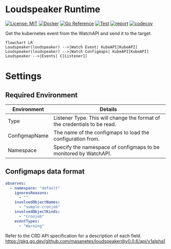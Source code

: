 # Loudspeaker Runtime

[![License: MIT](https://img.shields.io/badge/License-MIT-blue.svg)](https://opensource.org/licenses/MIT)
[![Docker](https://img.shields.io/docker/v/masanetes/loudspeaker-runtime/v0.0.1?color=blue&logo=docker)](https://hub.docker.com/repository/docker/masanetes/loudspeaker-runtime)
[![Go Reference](https://pkg.go.dev/badge/github.com/masanetes/loudspeaker-runtime.svg)](https://pkg.go.dev/github.com/masanetes/loudspeaker-runtime)
[![Test](https://github.com/masanetes/loudspeaker-runtime/actions/workflows/test.yaml/badge.svg)](https://github.com/masanetes/loudspeaker-runtime/actions/workflows/test.yaml)
[![report](https://goreportcard.com/badge/github.com/masanetes/loudspeaker-runtime)](https://goreportcard.com/report/github.com/masanetes/loudspeaker-runtime)
[![codecov](https://codecov.io/gh/masanetes/loudspeaker-runtime/branch/master/graph/badge.svg?token=9HT5CC8XDK)](https://codecov.io/gh/masanetes/loudspeaker-runtime)

Get the kubernetes event from the WatchAPI and send it to the target.

```mermaid
flowchart LR
Loudspeaker(loudspeaker) -->|Watch Event| KubeAPI[KubeAPI]  
Loudspeaker(loudspeaker) -->|Watch Configmaps| KubeAPI[KubeAPI]  
Loudspeaker -->|Events| C[Listener1]
```

# Settings

## Required Environment

|Environment|Details|
|-|-|
|Type|Listener Type. This will change the format of the credentials to be read.|
|ConfigmapName|The name of the configmaps to load the configuration from.|
|Namespace|Specify the namespace of configmaps to be monitored by WatchAPI.|

## Configmaps data format

```yaml
observes:
  - namespace: "default"
    ignoresReasons:
      - ""
    involvedObjectNames: 
      - "sample-cronjob"
    involvedObjectKinds:
      - "Cronjob"
    eventTypes:
      - "Warning"
```

Refer to the CRD API specification for a description of each field.
https://pkg.go.dev/github.com/masanetes/loudspeaker@v0.0.6/api/v1alpha1
